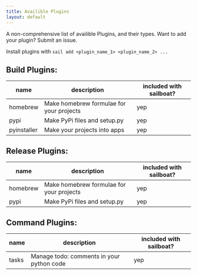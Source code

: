 ```yaml
---
title: Availible Plugins
layout: default
---
```

A non-comprehensive list of availible Plugins, and their types.
Want to add your plugin? Submit an issue.

Install plugins with `sail add <plugin_name_1> <plugin_name_2> ...`

## Build Plugins:
|name|description|included with sailboat?|
|----|-----------|-----------------------|
|homebrew|Make homebrew formulae for your projects|yep|
|pypi|Make PyPi files and setup.py|yep|
|pyinstaller|Make your projects into apps|yep|

## Release Plugins:
|name|description|included with sailboat?|
|----|-----------|-----------------------|
|homebrew|Make homebrew formulae for your projects|yep|
|pypi|Make PyPi files and setup.py|yep|

## Command Plugins:
|name|description|included with sailboat?|
|----|-----------|-----------------------|
|tasks|Manage todo: comments in your python code|yep|


